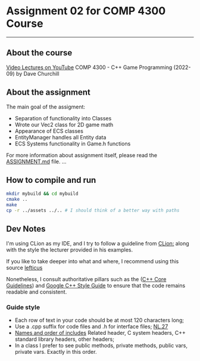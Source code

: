 # Assignment 02 for COMP 4300 Course

--------------------------------------
## About the course
[Video Lectures on YouTube](https://www.youtube.com/playlist?list=PL_xRyXins848nDj2v-TJYahzvs-XW9sVV)
COMP 4300 - C++ Game Programming (2022-09) by Dave Churchill

## About the assignment

The main goal of the assigment:
- Separation of functionality into Classes
- Wrote our Vec2 class for 2D game math
- Appearance of ECS classes
- EntityManager handles all Entity data
- ECS Systems functionality in Game.h functions

For more information about assignment itself, please read the 
[ASSIGNMENT.md](ASSIGNMENT02.md) file.
...

## How to compile and run

```bash
mkdir mybuild && cd mybuild
cmake ..
make
cp -r ../assets ../.. # I should think of a better way with paths
```

## Dev Notes
I'm using CLion as my IDE, and I try to follow a guideline from 
[CLion:](https://www.jetbrains.com/help/clion/clangformat-as-alternative-formatter.html)
along with the style the lecturer provided in his examples.

If you like to take deeper into what and where, I recommend using this source
[lefticus](https://lefticus.gitbooks.io/cpp-best-practices/content/03-Style.html)

Nonetheless, I consult authoritative pillars such as the
([C++ Core Guidelines](https://isocpp.github.io/CppCoreGuidelines/CppCoreGuidelines.html))
and [Google C++ Style Guide](https://google.github.io/styleguide/cppguide.html)
to ensure that the code remains readable and consistent.

### Guide style
* Each row of text in your code should be at most 120 characters long;
* Use a .cpp suffix for code files and .h for interface files;
  [NL.27](https://isocpp.github.io/CppCoreGuidelines/CppCoreGuidelines.html#Rl-file-suffix)
* [Names and order of includes](https://google.github.io/styleguide/cppguide.html#Names_and_Order_of_Includes)
  Related header, C system headers, C++ standard library headers, other headers;
* In a class I prefer to see public methods, private methods, public vars, private vars. Exactly
  in this order. 

